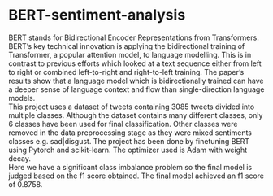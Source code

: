 # BERT-sentiment-analysis
BERT stands for Bidirectional Encoder Representations from Transformers.
BERT’s key technical innovation is applying the bidirectional training of Transformer, a popular attention model, to language modelling. This is in contrast to previous efforts which looked at a text sequence either from left to right or combined left-to-right and right-to-left training. The paper’s results show that a language model which is bidirectionally trained can have a deeper sense of language context and flow than single-direction language models.\
This project uses a dataset of tweets containing 3085 tweets divided into multiple classes. Although the dataset contains many different classes, only 6 classes have been used for final classification. Other classes were removed in the data preprocessing stage as they were mixed sentiments classes e.g. sad|disgust. 
The project has been done by finetuning BERT using Pytorch and scikit-learn. The optimizer used is Adam with weight decay.\
Here we have a significant class imbalance problem so the final model is judged based on the f1 score obtained.
The final model achieved an f1 score of 0.8758.

